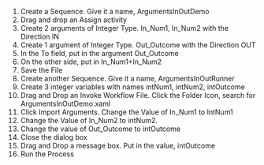 1. Create a Sequence. Give it a name, ArgumentsInOutDemo
2. Drag and drop an Assign activity
3. Create 2 arguments of Integer Type. In_Num1, In_Num2 with the Direction IN
4. Create 1 argument of Integer Type. Out_Outcome with the Direction OUT
5. In the To field, put in the argument Out_Outcome
6. On the other side, put in In_Num1+In_Num2 
7. Save the File
8. Create another Sequence. Give it a name, ArgumentsInOutRunner
9. Create 3 integer variables with names intNum1, intNum2, intOutcome
7. Drag and Drop an Invoke Workflow File. Click the Folder Icon, search for ArgumentsInOutDemo.xaml
8. Click Import Arguments. Change the Value of In_Num1 to IntNum1
9. Change the Value of In_Num2 to intNum2.
10. Change the value of Out_Outcome to intOutcome
11. Close the dialog box
12. Drag and Drop a message box. Put in the value, intOutcome
13. Run the Process